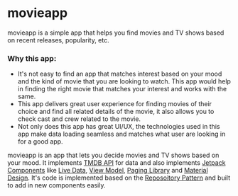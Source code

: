 # movieapp
movieapp is a simple app that helps you find movies and TV shows based on recent releases, popularity, etc. 

### Why this app:
+ It's not easy to find an app that matches interest based on your mood and the kind of movie that you are looking to watch. 
This app would help in finding the right movie that matches your interest and works with the same.
+ This app delivers great user experience for finding movies of their choice and find all related details of the movie, it also
allows you to check cast and crew related to the movie.
+ Not only does this app has great UI/UX, the technologies used in this app make data loading seamless and matches what user 
are looking in for a good app.

movieapp is an app that lets you decide movies and TV shows based on your mood. It implements [TMDB API](https://developers.themoviedb.org/) for data
and also implements [Jetpack Components](https://developer.android.com/jetpack) like 
[Live Data](https://developer.android.com/topic/libraries/architecture/livedata), 
[View Model](https://developer.android.com/topic/libraries/architecture/viewmodel), 
[Paging Library](https://developer.android.com/topic/libraries/architecture/paging) and 
[Material Design](https://material.io/). 
It's code is implemented based on the [Reposoitory Pattern](https://msdn.microsoft.com/en-us/library/ff649690.aspx)
 and built to add in new components easily.


 
 
